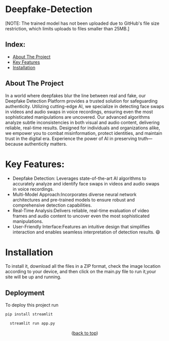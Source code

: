 <a id="readme-top"></a>

# Deepfake-Detection

[NOTE: The trained model has not been uploaded due to GitHub's file size restriction, which limits uploads to files smaller than 25MB.] 
  

## Index: 
- [About The Project](#About-The-Project)
- [Key Features](#Key-Features)
- [Installation](#Installation)
<!-- ABOUT THE PROJECT -->
## About The Project
In a world where deepfakes blur the line between real and fake, our Deepfake Detection Platform provides a trusted solution for safeguarding authenticity. Utilizing cutting-edge AI, we specialize in detecting face swaps in videos and audio swaps in voice recordings, ensuring even the most sophisticated manipulations are uncovered. Our advanced algorithms analyze subtle inconsistencies in both visual and audio content, delivering reliable, real-time results. Designed for individuals and organizations alike, we empower you to combat misinformation, protect identities, and maintain trust in the digital era. Experience the power of AI in preserving truth—because authenticity matters.

# Key Features:
* Deepfake Detection: Leverages state-of-the-art AI algorithms to accurately analyze and identify face swaps in videos and audio swaps in voice recordings.
* Multi-Model Approach:Incorporates diverse neural network architectures and pre-trained models to ensure robust and comprehensive detection capabilities.
* Real-Time Analysis:Delivers reliable, real-time evaluation of video frames and audio content to uncover even the most sophisticated manipulations.
* User-Friendly Interface:Features an intuitive design that simplifies interaction and enables seamless interpretation of detection results. :smile:

# Installation
To install it, download all the files in a ZIP format, check the image location according to your device, and then click on the main.py file to run it,your site will be up and running.

## Deployment

To deploy this project run
```bash
pip install streamlit
```
```bash
  streamlit run app.py
```

<p align="center">(<a href="#readme-top">back to top</a>)</p>






